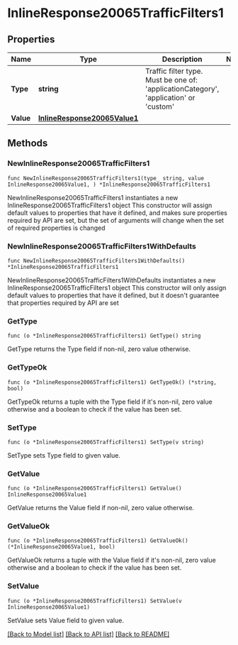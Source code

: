 # InlineResponse20065TrafficFilters1

## Properties

Name | Type | Description | Notes
------------ | ------------- | ------------- | -------------
**Type** | **string** | Traffic filter type. Must be one of: &#39;applicationCategory&#39;, &#39;application&#39; or &#39;custom&#39; | 
**Value** | [**InlineResponse20065Value1**](InlineResponse20065Value1.md) |  | 

## Methods

### NewInlineResponse20065TrafficFilters1

`func NewInlineResponse20065TrafficFilters1(type_ string, value InlineResponse20065Value1, ) *InlineResponse20065TrafficFilters1`

NewInlineResponse20065TrafficFilters1 instantiates a new InlineResponse20065TrafficFilters1 object
This constructor will assign default values to properties that have it defined,
and makes sure properties required by API are set, but the set of arguments
will change when the set of required properties is changed

### NewInlineResponse20065TrafficFilters1WithDefaults

`func NewInlineResponse20065TrafficFilters1WithDefaults() *InlineResponse20065TrafficFilters1`

NewInlineResponse20065TrafficFilters1WithDefaults instantiates a new InlineResponse20065TrafficFilters1 object
This constructor will only assign default values to properties that have it defined,
but it doesn't guarantee that properties required by API are set

### GetType

`func (o *InlineResponse20065TrafficFilters1) GetType() string`

GetType returns the Type field if non-nil, zero value otherwise.

### GetTypeOk

`func (o *InlineResponse20065TrafficFilters1) GetTypeOk() (*string, bool)`

GetTypeOk returns a tuple with the Type field if it's non-nil, zero value otherwise
and a boolean to check if the value has been set.

### SetType

`func (o *InlineResponse20065TrafficFilters1) SetType(v string)`

SetType sets Type field to given value.


### GetValue

`func (o *InlineResponse20065TrafficFilters1) GetValue() InlineResponse20065Value1`

GetValue returns the Value field if non-nil, zero value otherwise.

### GetValueOk

`func (o *InlineResponse20065TrafficFilters1) GetValueOk() (*InlineResponse20065Value1, bool)`

GetValueOk returns a tuple with the Value field if it's non-nil, zero value otherwise
and a boolean to check if the value has been set.

### SetValue

`func (o *InlineResponse20065TrafficFilters1) SetValue(v InlineResponse20065Value1)`

SetValue sets Value field to given value.



[[Back to Model list]](../README.md#documentation-for-models) [[Back to API list]](../README.md#documentation-for-api-endpoints) [[Back to README]](../README.md)


